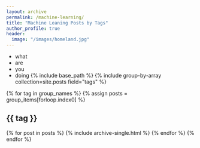 ```yaml
---
layout: archive
permalink: /machine-learning/
title: "Machine Leaning Posts by Tags"
author_profile: true
header:
  image: "/images/homeland.jpg"
---
```


* what
* are
* you
* doing
{% include base_path %}
{% include group-by-array collection=site.posts field="tags" %}

{% for tag in group_names %}
  {% assign posts = group_items[forloop.index0] %}
  <h2 id="{{ tag | slugify }}" class="archive__subtitle">{{ tag }}</h2>
  {% for post in posts %}
    {% include archive-single.html %}
  {% endfor %}
{% endfor %}
